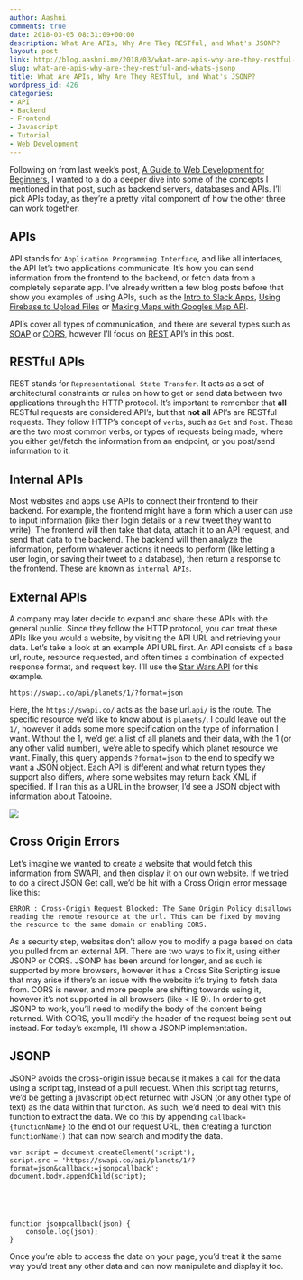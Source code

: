 ```yaml
---
author: Aashni
comments: true
date: 2018-03-05 08:31:09+00:00
description: What Are APIs, Why Are They RESTful, and What's JSONP?
layout: post
link: http://blog.aashni.me/2018/03/what-are-apis-why-are-they-restful-and-whats-jsonp/
slug: what-are-apis-why-are-they-restful-and-whats-jsonp
title: What Are APIs, Why Are They RESTful, and What's JSONP?
wordpress_id: 426
categories:
- API
- Backend
- Frontend
- Javascript
- Tutorial
- Web Development
---
```


Following on from last week’s post, [A Guide to Web Development for Beginners](http://blog.aashni.me/2018/02/a-guide-to-web-development-for-beginners/), I wanted to a do a deeper dive into some of the concepts I mentioned in that post, such as backend servers, databases and APIs. I’ll pick APIs today, as they’re a pretty vital component of how the other three can work together. 



## APIs



API stands for `Application Programming Interface`, and like all interfaces, the API let’s two applications communicate. It’s how you can send information from the frontend to the backend, or fetch data from a completely separate app. I’ve already written a few blog posts before that show you examples of using APIs, such as the [Intro to Slack Apps](http://blog.aashni.me/2018/02/an-intro-to-slack-apps/), [Using Firebase to Upload Files](http://blog.aashni.me/2018/02/using-firebase-to-upload-files/) or [Making Maps with Googles Map API](http://blog.aashni.me/2018/01/making-maps-with-googles-map-api/).

API’s cover all types of communication, and there are several types such as [SOAP](https://en.wikipedia.org/wiki/SOAP) or [CORS](https://developer.mozilla.org/en-US/docs/Web/HTTP/CORS), however I’ll focus on [REST](https://developer.mozilla.org/en-US/docs/Glossary/REST) API’s in this post.



## RESTful APIs


REST stands for `Representational State Transfer`. It acts as a set of architectural constraints or rules on how to get or send data between two applications through the HTTP protocol. It’s important to remember that **all** RESTful requests are considered API’s, but that **not all** API’s are RESTful requests. They follow HTTP’s concept of `verbs`, such as `Get` and `Post`. These are the two most common verbs, or types of requests being made, where you either get/fetch the information from an endpoint, or you post/send information to it.



## Internal APIs


Most websites and apps use APIs to connect their frontend to their backend. For example, the frontend might have a form which a user can use to input information (like their login details or a new tweet they want to write). The frontend will then take that data, attach it to an API request, and send that data to the backend. The backend will then analyze the information, perform whatever actions it needs to perform (like letting a user login, or saving their tweet to a database), then return a response to the frontend. These are known as `internal APIs`.



## External APIs


A company may later decide to expand and share these APIs with the general public. Since they follow the HTTP protocol, you can treat these APIs like you would a website, by visiting the API URL and retrieving your data. Let’s take a look at an example API URL first. An API consists of a base url, route, resource requested, and often times a combination of expected response format, and request key. I’ll use the [Star Wars API](https://swapi.co) for this example.


    
    https://swapi.co/api/planets/1/?format=json



Here, the `https://swapi.co/` acts as the base url.`api/` is the route. The specific resource we’d like to know about is `planets/`. I could leave out the `1/`, however it adds some more specification on the type of information I want. Without the 1, we’d get a list of all planets and their data, with the 1 (or any other valid number), we’re able to specify which planet resource we want. Finally, this query appends `?format=json` to the end to specify we want a JSON object. Each API is different and what return types they support also differs, where some websites may return back XML if specified. If I ran this as a URL in the browser, I’d see a JSON object with information about Tatooine.

[![](http://blog.aashni.me/wp-content/uploads/2018/03/Screen-Shot-2018-03-05-at-2.57.17-AM-1024x601.png)](http://blog.aashni.me/wp-content/uploads/2018/03/Screen-Shot-2018-03-05-at-2.57.17-AM.png)



## Cross Origin Errors


Let’s imagine we wanted to create a website that would fetch this information from SWAPI, and then display it on our own website. If we tried to do a direct JSON Get call, we’d be hit with a Cross Origin error message like this:


    
    ERROR : Cross-Origin Request Blocked: The Same Origin Policy disallows reading the remote resource at the url. This can be fixed by moving the resource to the same domain or enabling CORS.



As a security step, websites don’t allow you to modify a page based on data you pulled from an external API. There are two ways to fix it, using either JSONP or CORS. JSONP has been around for longer, and as such is supported by more browsers, however it has a Cross Site Scripting issue that may arise if there’s an issue with the website it’s trying to fetch data from. CORS is newer, and more people are shifting towards using it, however it’s not supported in all browsers (like < IE 9). In order to get JSONP to work, you’ll need to modify the body of the content being returned. With CORS, you’ll modify the header of the request being sent out instead. For today’s example, I’ll show a JSONP implementation.



## JSONP


JSONP avoids the cross-origin issue because it makes a call for the data using a script tag, instead of a pull request. When this script tag returns, we’d be getting a javascript object returned with JSON (or any other type of text) as the data within that function. As such, we’d need to deal with this function to extract the data. We do this by appending `callback={functionName}` to the end of our request URL, then creating a function `functionName()` that can now search and modify the data.


    
    var script = document.createElement('script');
    script.src = 'https://swapi.co/api/planets/1/?format=json&callback;=jsonpcallback';
    document.body.appendChild(script);




    
    function jsonpcallback(json) {
        console.log(json);
    }



Once you’re able to access the data on your page, you’d treat it the same way you’d treat any other data and can now manipulate and display it too.
